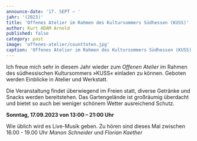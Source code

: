 ```yaml
---
announce-date: '17. SEPT – '
jahr: '(2023)'
title: 'Offenes Atelier im Rahmen des Kultursommers Südhessen (KUSS)'
author: Kurt ADAM Arnold
published: false
category: past
image: 'offenes-atelier/counttoten.jpg'
caption: 'Offenes Atelier im Rahmen des Kultursommers Südhessen (KUSS)'
---
```


Ich freue mich sehr in diesem Jahr wieder zum _Offenen Atelier_ im Rahmen des 
südhessischen Kultursommers »KUSS« einladen zu können. Geboten werden Einblicke in Atelier und Werkstatt.

Die Veranstaltung findet überwiegend im Freien statt, diverse Getränke und 
Snacks werden bereitstehen. Das Gartengelände ist großräumig überdacht und 
bietet so auch bei weniger schönem Wetter ausreichend Schutz.

**Sonntag, 17.09.2023  von  13:00 – 21:00 Uhr**

Wie üblich wird es Live-Musik geben. 
Zu hören sind dieses Mal zwischen 16.00 - 19.00 Uhr _Manon Schneider_ und _Florian Kaether_ 

